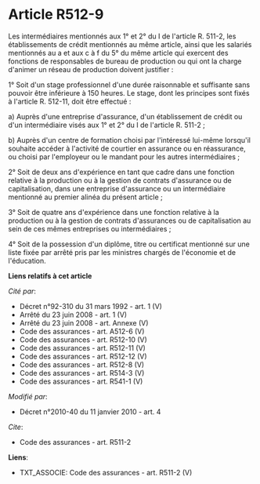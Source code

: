 # Article R512-9

Les intermédiaires mentionnés aux 1° et 2° du I de l'article R. 511-2, les établissements de crédit mentionnés au même
article, ainsi que les salariés mentionnés au a et aux c à f du 5° du même article qui exercent des fonctions de responsables
de bureau de production ou qui ont la charge d'animer un réseau de production doivent justifier : 

1° Soit d'un stage professionnel d'une durée raisonnable et suffisante sans pouvoir être inférieure à 150 heures. Le stage,
dont les principes sont fixés à l'article R. 512-11, doit être effectué : 

a) Auprès d'une entreprise d'assurance, d'un établissement de crédit ou d'un intermédiaire visés aux 1° et 2° du I de
l'article R. 511-2 ; 

b) Auprès d'un centre de formation choisi par l'intéressé lui-même lorsqu'il souhaite accéder à l'activité de courtier en
assurance ou en réassurance, ou choisi par l'employeur ou le mandant pour les autres intermédiaires ; 

2° Soit de deux ans d'expérience en tant que cadre dans une fonction relative à la production ou à la gestion de contrats
d'assurance ou de capitalisation, dans une entreprise d'assurance ou un intermédiaire mentionné au premier alinéa du présent
article ; 

3° Soit de quatre ans d'expérience dans une fonction relative à la production ou à la gestion de contrats d'assurances ou de
capitalisation au sein de ces mêmes entreprises ou intermédiaires ; 

4° Soit de la possession d'un diplôme, titre ou certificat mentionné sur une liste fixée par arrêté pris par les ministres
chargés de l'économie et de l'éducation.

**Liens relatifs à cet article**

_Cité par_:

  - Décret n°92-310 du 31 mars 1992 - art. 1 (V)
  - Arrêté du 23 juin 2008 - art. 1 (V)
  - Arrêté du 23 juin 2008 - art. Annexe (V)
  - Code des assurances - art. A512-6 (V)
  - Code des assurances - art. R512-10 (V)
  - Code des assurances - art. R512-11 (V)
  - Code des assurances - art. R512-12 (V)
  - Code des assurances - art. R512-8 (V)
  - Code des assurances - art. R514-3 (V)
  - Code des assurances - art. R541-1 (V)

_Modifié par_:

  - Décret n°2010-40 du 11 janvier 2010 - art. 4

_Cite_:

  - Code des assurances - art. R511-2

**Liens**:

  - TXT_ASSOCIE: Code des assurances - art. R511-2 (V)
